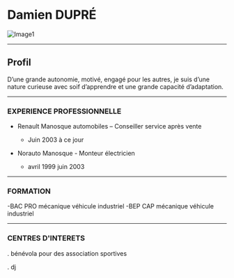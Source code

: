 # **Damien DUPRÉ**
![Image1](https://github.com/damdupre/mon-cv/assets/169659054/94f31057-fa54-44e1-bd55-fac2e0d455e8) 

---

## Profil 
D’une grande autonomie, motivé, engagé pour les autres, 
je suis d’une nature curieuse avec soif d’apprendre et une grande capacité d’adaptation.

---

### EXPERIENCE PROFESSIONNELLE

- Renault Manosque automobiles – Conseiller service après vente
    -  Juin 2003 à ce jour 


- Norauto Manosque  - Monteur électricien
     - avril 1999 juin 2003

----

### FORMATION 


  -BAC PRO mécanique véhicule industriel
  -BEP CAP mécanique véhicule industriel

  ---

### CENTRES D'INTERETS

. bénévola pour des association sportives

. dj
